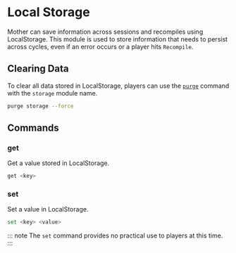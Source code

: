 # Local Storage
<!-- [< Modules](../Modules.md) -->

Mother can save information across sessions and recompiles using LocalStorage.  This module is used to store information that needs to persist across cycles, even if an error occurs or a player hits `Recompile`.

<!-- Players may commit their own data to storage with the `set` command:

```bash title="Terminal"
set default-speed 100
```

and retrieve data with the `get` command:

```bash title="Terminal"
get almanac
``` -->

## Clearing Data

To clear all data stored in LocalStorage, players can use the [`purge`](../../CommandCheatsheet.md#purge) command with the `storage` module name.

```bash title="Terminal"
purge storage --force
```

## Commands

### get
Get a value stored in LocalStorage.
```bash
get <key>
```

### set
Set a value in LocalStorage.
```bash
set <key> <value>
```

::: note
The `set` command provides no practical use to players at this time.
:::